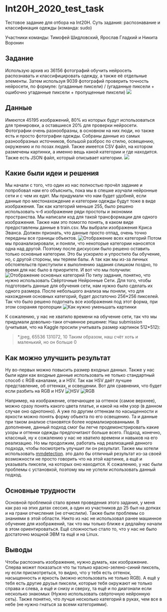 # Int20H_2020_test_task
Тестовое задание для отбора на Int20H. Суть задания: распознавание и классификация одежды (команда: sudo)

Участники команды: Тимофей Шидловский, Ярослав Гладкий и Никита Воронин

## Задание
Использую архив из 36156 фотографий обучить нейросеть распознавать и классифицировать одежду, а также её отдельные элементы. Затем используя 9039 фотографий проверить точность нейросети, по формуле: 
(угаданные пиксели) / (угаданные пиксели + ошибочно угаданные пиксели + пропущенные пиксели)
![](https://s3.amazonaws.com/ifashionist/Kaggle/Kaggle3.jpg)

## Данные
Имеются 45195 изображений, 80% из которых будут использоваться для тренировки, а оставшиеся 20% для проверки нейросети. Фотографии очень разнообразны, в основном на них люди, но также есть и просто фотографии одежды. Собраны данные из самых разнообразных источников, большой разброс по стилю, освещению, окружению и по позах людей. Также имеется CSV файл, на котором размечены картинки, а именно вещь какой категории и где находится. Также есть JSON файл, который описывает категории. 
![](https://s3.amazonaws.com/ifashionist/Kaggle/dataset_example.jpg)

## Какие были идеи и решения
Мы начали с того, что один из нас полностью прочёл задание и попробовал нам его объяснить, пока мы в спешке изучали нейронные сети и с чем их едят. 
Мы придумали что нам будет удобней, если данные про местонахождение и категории одежды будут тоже в виде изображения. Так как категорий меньше 255, было решено использовать ч-б изображение ряди простоты и экономии пространства. Мы написали код для такой трансформации для одного изображения. Также нам это помогло понять, в каком виде предоставлены данные в train.csv. Мы выбрали изображения Криса Эванса. Должен признать, что данные просто отпад, очень точно переданы все границы объектов.
![Отображение всех категорий](https://github.com/timofey-s/Int20H_2020_test_task/blob/master/readme%20img/all%20categories.jpg)
Потом мы проанализировали, и поняли, что некоторые категории наносятся одна над другой. Поэтому после дискуссии было решено оставить только основные категории. Это бы ускорило и упростило бы обучение, но, с другой стороны, мы теряем балы. А так как мы из-за личных обстоятельств приступили к выполнению задания слишком поздно, то время для нас было в приоритете. И вот что мы получили:
![Отображение основных категорий](https://github.com/timofey-s/Int20H_2020_test_task/blob/master/readme%20img/main%20categories.jpg)
По типу задания, понятно, что нужно использовать Свёрточные Нейронные Сети. Для того, чтобы подготовить данные для обучения сети, нам нужно было сделать их одного размера. После небольшого анализа мы поняли, что для нахождения основных категорий, будет достаточно 256*256 пикселей. Так что было решено подогнать все изображения под этот форма, при этом сохраняя пропорции
![Как нужно уменьшать картинки](https://github.com/timofey-s/Int20H_2020_test_task/blob/master/readme%20img/crop%20images.jpg)

К сожалению, у нас не хватило времени на обучение сети, так что мы придумали довольно-таки отчаянное решение:
Наш submission (учитывая, что на Kaggle просили учитывать размер картинок 512*512):
> *.jpeg, 65536 131072, 10
Таким образом, наш счёт хоть и маленький, но он больше 0

## Как можно улучшить результат
Ну во-первых можно повысить размер входных данных. Также у нас были идеи как входные данные использовать не только стандартный способ с RGB каналами, а и HSV. Так как HSV даёт лучшее представление, об оттенках, и освещении. Вот для сравнения, что будет если разбить на RGB и HSV
![HSV](https://github.com/timofey-s/Int20H_2020_test_task/blob/master/readme%20img/hsv.JPG)
![RGB](https://github.com/timofey-s/Int20H_2020_test_task/blob/master/readme%20img/rgb.JPG)
  
Например, на изображение, отвечающее за оттенок (самое верхнее), можно сразу понять какого цвета платье, и какой на нём узор (в данном случае оно однотонно). А уже по другим оттенкам по насыщенности и яркости можно понять форму объекта по его освещению. Та и данные при таком анализе становятся более нормализированными. В дополнение, данный подход смог бы легче продемонстрировать какие узоры и оттенки одежды предпочитают больше всего. Подход, конечно, классный, ну к сожалению у нас не хватило времени и навыков на его реализацию. Но мы продолжим, работать над реализацией денного подхода, чтобы посмотреть улучшит ли он результат. 
Также мы хотели использовать [mmdetection]( https://github.com/open-mmlab/mmdetection). это дало бы отличный результат из-за своей возможности не просто говорить что на этой картинке, а ещё и указывать пиксели, на которых оно находится. К сожалению, у нас были проблемы с установкой, поэтому мы не успели использовать данный подход.

## Основные трудности
Основной проблемой стало время проведения этого задания, у меня как раз на этих датах сессия, а один из участников до 25 был на допках и на грани отчисления (не отчислили). Также были проблемы со знаниями в этой области. Никто из нас не использовал ранее машинное обучение для изображений, так что мы только ближе к дедлайну начали в этом ориентироваться. Ещё сложностью стало то, что у нас не было достаточно мощной ЭВМ та ещё и на Linux. 

## Выводы
Чтобы распознать изображение, нужно думать, как изображение. Сперва может показаться что ты только красно-зелено-синий пиксель, ну если присмотреться, то видно, что у тебя есть оттенок, насыщенность и яркость (можно использовать не только RGB). А ещё у тебя есть другие друзья пиксели, которые тебя окружают не только справа и слева, а ещё и снизу и сверху, та ещё и по диагонали если несколько знакомых (Нужно использовать свёрточную нейронную сеть). Также понятно, что лучше несколько категорий в руках, чем все в небе (не нужно гнаться за всеми категориями).


